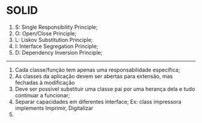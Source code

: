 # SOLID

1. S: Single Responsibility Principle;
2. O: Open/Close Principle;
3. L: Liskov Substitution Principle;
4. I: Interface Segregation Principle;
5. D: Dependency Inversion Principle;

--------------------------------------

1. Cada classe/função tem apenas uma responsabilidade específica;
2. As classes da aplicação devem ser abertas para extensão, mas fechadas à modificação
3. Deve ser possível substituir uma classe pai por uma herança dela e tudo continuar a funcionar;
4. Separar capacidades em diferentes interface;
     Ex: class impressora implements Imprimir, Digitalizar
5. 